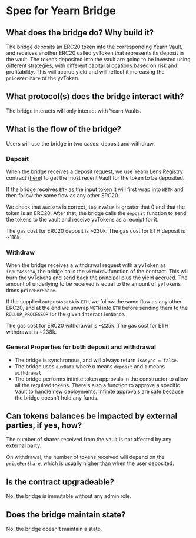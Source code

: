 # Spec for Yearn Bridge

## What does the bridge do? Why build it?

The bridge deposits an ERC20 token into the corresponding Yearn Vault, and receives another ERC20 called yvToken that represents its deposit in the vault. 
The tokens deposited into the vault are going to be invested using different strategies, with different capital allocations based on risk and profitability.
This will accrue yield and will reflect it increasing the `pricePerShare` of the yvToken.

## What protocol(s) does the bridge interact with?

The bridge interacts will only interact with Yearn Vaults.

## What is the flow of the bridge?

Users will use the bridge in two cases: deposit and withdraw.

### Deposit

When the bridge receives a deposit request, we use Yearn Lens Registry contract ([here](https://etherscan.io/address/0x50c1a2eA0a861A967D9d0FFE2AE4012c2E053804#readContract)) to get the most recent Vault for the token to be deposited.

If the bridge receives `ETH` as the input token it will first wrap into `WETH` and then follow the same flow as any other ERC20.

We check that `auxData` is correct, `inputValue` is greater that 0 and that the token is an ERC20. After that, the bridge calls the `deposit` function to send the tokens to the vault and receive yvTokens as a receipt for it.

The gas cost for ERC20 deposit is ~230k.
The gas cost for ETH deposit is ~118k.

### Withdraw

When the bridge receives a withdrawal request with a yvToken as `inputAssetA`, the bridge calls the `withdraw` function of the contract. This will burn the yvTokens and send back the principal plus the yield accrued. The amount of underlying to be received is equal to the amount of yvTokens times `pricePerShare`.

If the supplied `outputAssetA` is `ETH`, we follow the same flow as any other ERC20, and at the end we unwrap `WETH` into `ETH` before sending them to the `ROLLUP_PROCESSOR` for the given `interactionNonce`.

The gas cost for ERC20 withdrawal is ~225k.
The gas cost for ETH withdrawal is ~238k.

### General Properties for both deposit and withdrawal

- The bridge is synchronous, and will always return `isAsync = false`.
- The bridge uses `auxData` where `0` means `deposit` and `1` means `withdrawal`.
- The bridge performs infinite token approvals in the constructor to allow all the required tokens. There's also a function to approve a specific Vault to handle new deployments. Infinite approvals are safe because the bridge doesn't hold any funds.

## Can tokens balances be impacted by external parties, if yes, how?

The number of shares received from the vault is not affected by any external party.

On withdrawal, the number of tokens received will depend on the `pricePerShare`, which is usually higher than when the user deposited. 

## Is the contract upgradeable?

No, the bridge is immutable without any admin role.

## Does the bridge maintain state?

No, the bridge doesn't maintain a state.
